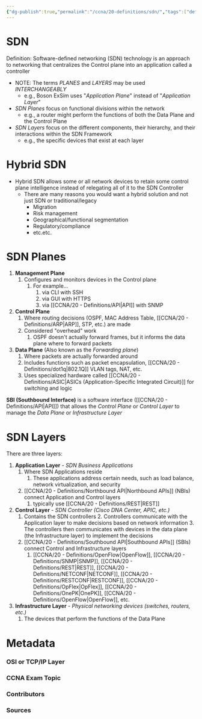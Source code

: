 ```yaml
---
{"dg-publish":true,"permalink":"/ccna/20-definitions/sdn/","tags":["defs_ccna"],"created":"2023-11-05T10:55:11.000-08:00","updated":"2023-11-08T14:31:01.567-08:00"}
---
```


# SDN
Definition: Software-defined networking (SDN) technology is an approach to networking that centralizes the Control plane into an application called a controller
- NOTE: The terms *PLANES* and *LAYERS* may be used *INTERCHANGEABLY*
	- e.g., Boson ExSim uses "*Application Plane*" instead of "*Application Layer*"
- *SDN Planes* focus on functional divisions within the network
	- e.g., a router might perform the functions of both the Data Plane and the Control Plane
- *SDN Layers* focus on the different components, their hierarchy, and their interactions within the SDN Framework
	- e.g., the specific devices that exist at each layer

# Hybrid SDN
- Hybrid SDN allows some or all network devices to retain some control plane intelligence instead of relegating all of it to the SDN Controller
	- There are many reasons you would want a hybrid solution and not just SDN or traditional/legacy
		- Migration
		- Risk management
		- Geographical/functional segmentation
		- Regulatory/compliance
		- etc.etc.

# SDN Planes
1. **Management Plane**
	1. Configures and monitors devices in the Control plane
		1. For example...
			1. via CLI with SSH
			2. via GUI with HTTPS
			3. via [[CCNA/20 - Definitions/API\|API]] with SNMP
2. **Control Plane**
	1. Where routing decisions (OSPF, MAC Address Table, [[CCNA/20 - Definitions/ARP\|ARP]], STP, etc.) are made
	2. Considered "overhead" work
		1. OSPF doesn't actually forward frames, but it informs the data plane where to forward packets
3. **Data Plane** (Also known as the *Forwarding plane*)
	1. Where packets are actually forwarded around
	2. Includes functions such as packet encapsulation, [[CCNA/20 - Definitions/dot1q\|802.1Q]] VLAN tags, NAT, etc.
	3. Uses specialized hardware called [[CCNA/20 - Definitions/ASIC\|ASICs (Application-Specific Integrated Circuit)]] for switching and logic

**SBI (Southbound Interface)** is a software interface ([[CCNA/20 - Definitions/API\|API]]) that allows the *Control Plane* or *Control Layer* to manage the *Data Plane* or *Infrastructure Layer*

# SDN Layers
There are three layers:
1. **Application Layer** -  *SDN Business Applications*
	1. Where SDN Applications reside
		1. These applications address certain needs, such as load balance, network virtualization, and security
	2. [[CCNA/20 - Definitions/Northbound API\|Northbound APIs]] (NBIs) connect Application and Control layers
		1. typically use [[CCNA/20 - Definitions/REST\|REST]]
2. **Control Layer** - *SDN Controller (Cisco DNA Center, APIC, etc.)*
	1. Contains the SDN controllers
		2. Controllers communicate with the Application layer to make decisions based on network information
		3. The controllers then communicates with devices in the data plane (the Infrastructure layer) to implement the decisions
	2. [[CCNA/20 - Definitions/Southbound API\|Southbound APIs]] (SBIs) connect Control and Infrastructure layers
		1. [[CCNA/20 - Definitions/OpenFlow\|OpenFlow]], [[CCNA/20 - Definitions/SNMP\|SNMP]], [[CCNA/20 - Definitions/REST\|REST]], [[CCNA/20 - Definitions/NETCONF\|NETCONF]], [[CCNA/20 - Definitions/RESTCONF\|RESTCONF]], [[CCNA/20 - Definitions/OpFlex\|OpFlex]], [[CCNA/20 - Definitions/OnePK\|OnePK]], [[CCNA/20 - Definitions/OpenFlow\|OpenFlow]], etc.
3. **Infrastructure Layer** - *Physical networking devices (switches, routers, etc.)*
	1. The devices that perform the functions of the Data Plane




# Metadata
### OSI or TCP/IP Layer

### CCNA Exam Topic

### Contributors

### Sources
